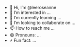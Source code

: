 - 👋 Hi, I’m @leeroseanne
- 👀 I’m interested in ...
- 🌱 I’m currently learning ...
- 💞️ I’m looking to collaborate on ...
- 📫 How to reach me ...
- 😄 Pronouns: ...
- ⚡ Fun fact: ...

<!---
leeroseanne/leeroseanne is a ✨ special ✨ repository because its `README.md` (this file) appears on your GitHub profile.
You can click the Preview link to take a look at your changes.
--->
